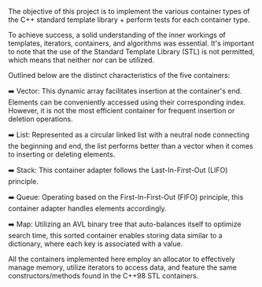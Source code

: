 The objective of this project is to implement the various container types of the C++ standard template library + perform tests for each container type.


To achieve success, a solid understanding of the inner workings of templates, iterators, containers, and algorithms was essential. It's important to note that the use of the Standard Template Library (STL) is not permitted, which means that neither <iterator> nor <utility> can be utilized.

Outlined below are the distinct characteristics of the five containers:

➡️ Vector: This dynamic array facilitates insertion at the container's end. Elements can be conveniently accessed using their corresponding index. However, it is not the most efficient container for frequent insertion or deletion operations.

➡️ List: Represented as a circular linked list with a neutral node connecting the beginning and end, the list performs better than a vector when it comes to inserting or deleting elements.

➡️ Stack: This container adapter follows the Last-In-First-Out (LIFO) principle.

➡️ Queue: Operating based on the First-In-First-Out (FIFO) principle, this container adapter handles elements accordingly.

➡️ Map: Utilizing an AVL binary tree that auto-balances itself to optimize search time, this sorted container enables storing data similar to a dictionary, where each key is associated with a value.

All the containers implemented here employ an allocator to effectively manage memory, utilize iterators to access data, and feature the same constructors/methods found in the C++98 STL containers.
